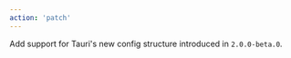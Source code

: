 ```yaml
---
action: 'patch'
---
```


Add support for Tauri's new config structure introduced in `2.0.0-beta.0`.
